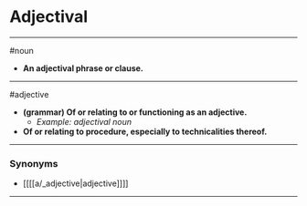 # Adjectival
---
#noun
- **An adjectival phrase or clause.**
---
#adjective
- **(grammar) Of or relating to or functioning as an adjective.**
	- _Example: adjectival noun_
- **Of or relating to procedure, especially to technicalities thereof.**
---
### Synonyms
- [[[[a/_adjective|adjective]]]]
---
